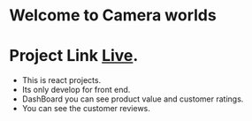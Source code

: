 # Welcome to Camera worlds

# Project Link [Live](https://camera-worlds.netlify.app/).

- This is react projects.
- Its only develop for front end.
- DashBoard you can see product value and customer ratings.
- You can see the customer reviews.